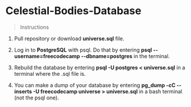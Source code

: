 # Celestial-Bodies-Database
> Instructions
1. Pull repository or download **universe.sql** file.

2. Log in to **PostgreSQL** with psql. Do that by entering **psql --username=freecodecamp --dbname=postgres** in the terminal.  


3. Rebuild the database by entering **psql -U postgres < universe.sql** in a terminal where the .sql file is.

4.  You can make a dump of your database by entering  **pg_dump -cC --inserts -U freecodecamp universe > universe.sql** in a bash terminal (not the psql one). 
   


